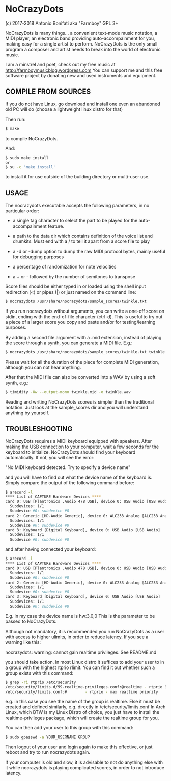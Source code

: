 # NoCrazyDots
(c) 2017-2018 Antonio Bonifati aka "Farmboy" GPL 3+

NoCrazyDots is many things... a convenient text-mode music notation, a
MIDI player, an electronic band providing auto-accompainment for you,
making easy for a single artist to perform. NoCrazyDots is the only
small program a composer and artist needs to break into the world of
electronic music.

I am a minstrel and poet, check out my free music at
<http://farmboymusicblog.wordpress.com>
You can support me and this free software project by donating new and
used instruments and equipment.


## COMPILE FROM SOURCES

If you do not have Linux, go download and install one even an
abandoned old PC will do (choose a lightweight linux distro for that)

Then run:

```bash
$ make
```

to compile NoCrazyDots.

And:

```bash
$ sudo make install
or
$ su -c 'make install'
```

to install it for use outside of the building directory or multi-user use.


## USAGE

The nocrazydots executable accepts the following parameters, in no
particular order:

* a single tag character to select the part to
  be played for the auto-accompainment feature.

* a path to the data dir which contains definition of the voice list
  and drumkits. Must end with a / to tell it apart from a score file to play

* a -d or -dump option to dump the raw MIDI protocol bytes, mainly useful
  for debugging purposes

* a percentage of randomization for note velocities

* a + or - followed by the number of semitones to transpose

Score files should be either typed in or loaded using the shell input
redirection (<) or pipes (|) or just named on the command line:

```bash
$ nocrazydots /usr/share/nocrazydots/sample_scores/twinkle.txt
```

If you run nocrazydots without arguments, you can write a one-off score on stdin,
ending with the end-of-file character (ctrl-d). This is useful to try out a
piece of a larger score you copy and paste and/or for testing/learning purposes.

By adding a second file argument with a .mid extension, instead of playing
the score through a synth, you can generate a MIDI file. E.g.:

```bash
$ nocrazydots /usr/share/nocrazydots/sample_scores/twinkle.txt twinkle.mid
```

Please wait for all the duration of the piece for complete MIDI generation,
although you can not hear anything.

After that the MIDI file can also be converted into a WAV by using a soft synth, e.g.:

```bash
$ timidity -Ow --output-mono twinkle.mid -o twinkle.wav
```

Reading and writing NoCrazyDots scores is simpler than the traditional notation.
Just look at the sample_scores dir and you will understand anything by yourself.


## TROUBLESHOOTING

NoCrazyDots requires a MIDI keyboard equipped with speakers. After
making the USB connection to your computer, wait a few seconds for the
keyboard to initialize. NoCrazyDots should find your keyboard
automatically. If not, you will see the error:

"No MIDI keyboard detected. Try to specify a device name"

and you will have to find out what the device name of the keyboard is.
Simply compare the output of the following command before:

```bash
$ arecord -l
**** List of CAPTURE Hardware Devices ****
card 0: USB [Plantronics .Audio 478 USB], device 0: USB Audio [USB Audio]
  Subdevices: 1/1
  Subdevice #0: subdevice #0
card 2: Generic [HD-Audio Generic], device 0: ALC233 Analog [ALC233 Analog]
  Subdevices: 1/1
  Subdevice #0: subdevice #0
card 3: Keyboard [Digital Keyboard], device 0: USB Audio [USB Audio]
  Subdevices: 1/1
  Subdevice #0: subdevice #0
```

and after having connected your keyboard:

```bash
$ arecord -l
**** List of CAPTURE Hardware Devices ****
card 0: USB [Plantronics .Audio 478 USB], device 0: USB Audio [USB Audio]
  Subdevices: 1/1
  Subdevice #0: subdevice #0
card 2: Generic [HD-Audio Generic], device 0: ALC233 Analog [ALC233 Analog]
  Subdevices: 1/1
  Subdevice #0: subdevice #0
card 3: Keyboard [Digital Keyboard], device 0: USB Audio [USB Audio]
  Subdevices: 1/1
  Subdevice #0: subdevice #0
```

E.g. in my case the device name is hw:3,0,0 This is the parameter to
be passed to NoCrazyDots.

Although not mandatory, it is recommended you run NoCrazyDots as a
user with access to higher ulimits, in order to reduce latency. If you
see a warning like this:

nocrazydots: warning: cannot gain realtime privileges. See README.md

you should take action. In most Linux distro it suffices to add your
user to in a group with the highest rtprio rlimit. You can find it out
whether such a group exists with this command:

```bash
$ grep -ri rtprio /etc/security
/etc/security/limits.d/99-realtime-privileges.conf:@realtime - rtprio 98
/etc/security/limits.conf:#        - rtprio - max realtime priority
```

e.g. in this case you see the name of the group is realtime. Else it must
be created and defined similarly, e.g. directly in /etc/security/limits.conf
In Arch Linux, which BTW is my Linux Distro of choice, you just have to install
the realtime-privileges package, which will create the realtime group for you.

You can then add your user to this group with this command:

```bash
$ sudo gpasswd -a YOUR_USERNAME GROUP
```

Then logout of your user and login again to make this effective, or
just reboot and try to run nocrazydots again.

If your computer is old and slow, it is advisable to not do anything else with it
while nocrazydots is playing complicated scores, in order to not introduce latency.

